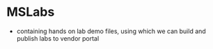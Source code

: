 # MSLabs
-  containing hands on lab demo files, using which we can build and publish labs to vendor portal
